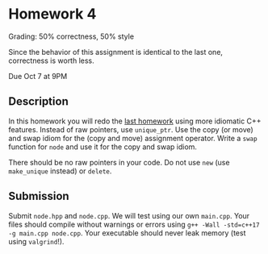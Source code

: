 # Homework 4
Grading: 50% correctness, 50% style

Since the behavior of this assignment is identical to the last one, correctness is worth less.

Due Oct 7 at 9PM

## Description
In this homework you will redo the [last homework](../hw3/instructions.md) using more idiomatic C++ features. Instead of raw pointers, use `unique_ptr`. Use the copy (or move) and swap idiom for the (copy and move) assignment operator. Write a `swap` function for `node` and use it for the copy and swap idiom.

There should be no raw pointers in your code. Do not use `new` (use `make_unique` instead) or `delete`.

## Submission
Submit `node.hpp` and `node.cpp`.
We will test using our own `main.cpp`.
Your files should compile without warnings or errors using `g++ -Wall -std=c++17 -g main.cpp node.cpp`.
Your executable should never leak memory (test using `valgrind`!).
